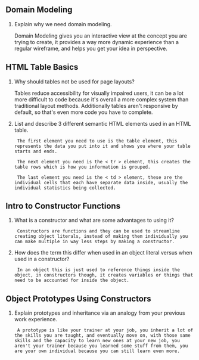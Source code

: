 ## Domain Modeling
1. Explain why we need domain modeling.

    Domain Modeling gives you an interactive view at the concept you are trying to create, it provides a way more dynamic experience than a regular wireframe, and helps you get your idea in perspective.

## HTML Table Basics
1. Why should tables not be used for page layouts?
   
    Tables reduce accessibility for visually impaired users, it can be a lot more difficult to code because it's overall a more complex system than traditional layout methods. Additionally tables aren't responsive by default, so that's even more code you have to complete.

2. List and describe 3 different semantic HTML elements used in an HTML table.

        The first element you need to use is the table element, this represents the data you put into it and shows you where your table starts and ends.
          
        The next element you need is the < tr > element, this creates the table rows which is how you information is grouped.

        The last element you need is the < td > element, these are the individual cells that each have separate data inside, usually the individual statistics being collected.

## Intro to Constructor Functions
1. What is a constructor and what are some advantages to using it?
       
        Constructors are functions and they can be used to streamline creating object literals, instead of making them individually you can make multiple in way less steps by making a constructor.

2. How does the term this differ when used in an object literal versus when used in a constructor?

        In an object this is just used to reference things inside the object, in constructors though, it creates variables or things that need to be accounted for inside the object.

## Object Prototypes Using Constructors
1. Explain prototypes and inheritance via an analogy from your previous work experience.

        A prototype is like your trainer at your job, you inherit a lot of the skills you are taught, and eventually move on, with those same skills and the capacity to learn new ones at your new job, you aren't your trainer because you learned some stuff from them, you are your own individual because you can still learn even more.



    